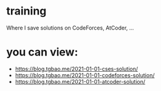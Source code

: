 # training
Where I save solutions on CodeForces, AtCoder, ...  

# you can view:
- https://blog.tgbao.me/2021-01-01-cses-solution/
- https://blog.tgbao.me/2021-01-01-codeforces-solution/
- https://blog.tgbao.me/2021-01-01-atcoder-solution/
